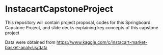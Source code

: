 # InstacartCapstoneProject
This repository will contain 
project proposal, 
codes  for this Springboard Capstone Project, and
slide decks explaining key concepts of this capstone project

Data were obtained from
https://www.kaggle.com/c/instacart-market-basket-analysis/data
